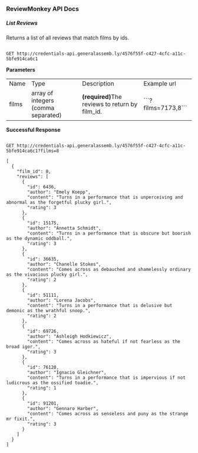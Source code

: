 ### ReviewMonkey API Docs

##### List Reviews

Returns a list of all reviews that match films by ids.

```

GET http://credentials-api.generalassemb.ly/4576f55f-c427-4cfc-a11c-5bfe914ca6c1

```

**Parameters**

<table>
  <tr>
    <td>Name</td>
    <td>Type</td>
    <td>Description</td>
    <td>Example url</td>
  </tr>
  <tr>
    <td>films</td>
    <td>array of integers (comma separated)</td>
    <td><strong>(required)</strong>The reviews to return by film_id.</td>
    <td>```?films=7173,8```</td>
  </tr>
</table>

**Successful Response**
```

GET http://credentials-api.generalassemb.ly/4576f55f-c427-4cfc-a11c-5bfe914ca6c1?films=8

```

```
[
  {
    "film_id": 8,
    "reviews": [
      {
        "id": 6436,
        "author": "Emely Koepp",
        "content": "Turns in a performance that is unperceiving and abnormal as the forgetful plucky girl.",
        "rating": 3
      },
      {
        "id": 15175,
        "author": "Annetta Schmidt",
        "content": "Turns in a performance that is obscure but boorish as the dynamic oddball.",
        "rating": 3
      },
      {
        "id": 36635,
        "author": "Chanelle Stokes",
        "content": "Comes across as debauched and shamelessly ordinary as the vivacious plucky girl.",
        "rating": 2
      },
      {
        "id": 51111,
        "author": "Lorena Jacobs",
        "content": "Turns in a performance that is delusive but demonic as the wrathful snoop.",
        "rating": 2
      },
      {
        "id": 69726,
        "author": "Ashleigh Hodkiewicz",
        "content": "Comes across as hateful if not fearless as the broad igor.",
        "rating": 3
      },
      {
        "id": 76120,
        "author": "Ignacio Gleichner",
        "content": "Turns in a performance that is impervious if not ludicrous as the ossified toadie.",
        "rating": 1
      },
      {
        "id": 91201,
        "author": "Gennaro Harber",
        "content": "Comes across as senseless and puny as the strange mr fixit.",
        "rating": 3
      }
    ]
  }
]
```

